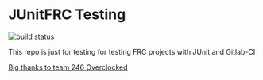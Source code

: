 # JUnitFRC Testing

[![build status](https://gitlab.com/Trevor-Jones/JUnitFRC/badges/master/build.svg)](https://gitlab.com/Trevor-Jones/JUnitFRC/commits/master)

This repo is just for testing for testing FRC projects with JUnit and Gitlab-CI

[Big thanks to team 246 Overclocked](https://github.com/246overclocked/frc-java-junit-template)